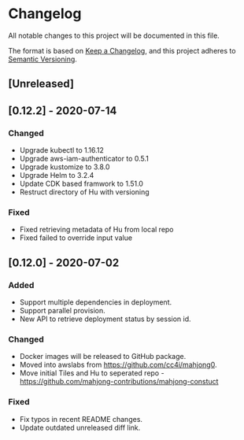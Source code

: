 # Changelog
All notable changes to this project will be documented in this file.

The format is based on [Keep a Changelog](https://keepachangelog.com/en/1.0.0/),
and this project adheres to [Semantic Versioning](https://semver.org/spec/v2.0.0.html).

## [Unreleased]


## [0.12.2] - 2020-07-14
### Changed
- Upgrade kubectl to 1.16.12
- Upgrade aws-iam-authenticator to 0.5.1
- Upgrade kustomize to 3.8.0
- Upgrade Helm to 3.2.4
- Update CDK based framwork to 1.51.0
- Restruct directory of Hu with versioning

### Fixed
- Fixed retrieving metadata of Hu from local repo
- Fixed failed to override input value


## [0.12.0] - 2020-07-02
### Added
- Support multiple dependencies in deployment.
- Support parallel provision.
- New API to retrieve deployment status by session id.

### Changed
- Docker images will be released to GitHub package.
- Moved into awslabs from https://github.com/cc4i/mahjong0.
- Move initial Tiles and Hu to seperated repo - https://github.com/mahjong-contributions/mahjong-constuct 

### Fixed
- Fix typos in recent README changes.
- Update outdated unreleased diff link.

